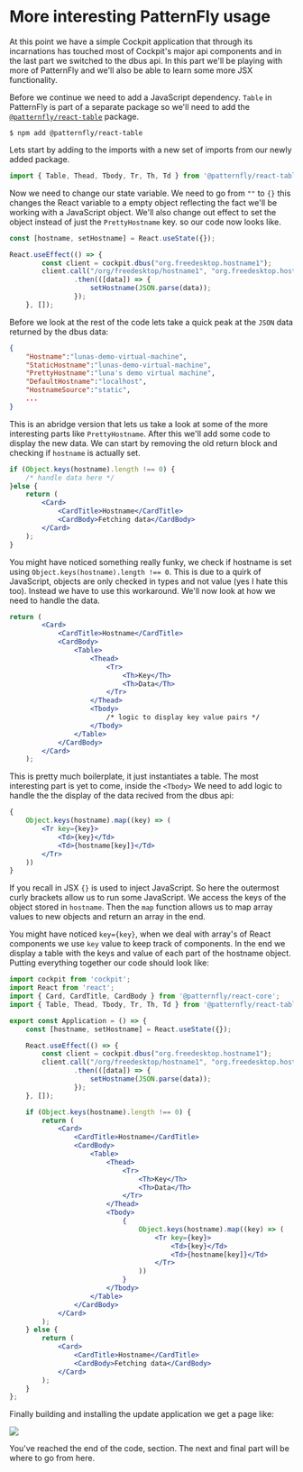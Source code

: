 # More interesting PatternFly usage

At this point we have a simple Cockpit application that through its incarnations has touched most of Cockpit's major api components and in the last part we switched to the dbus api. In this part we'll be playing with more of PatternFly and we'll also be able to learn some more JSX functionality.

Before we continue we need to add a JavaScript dependency. `Table` in PatternFly is part of a separate package so we'll need to add the [`@patternfly/react-table`](https://www.npmjs.com/package/@patternfly/react-table) package.

```
$ npm add @patternfly/react-table
```

Lets start by adding to the imports with a new set of imports from our newly added package.

```jsx
import { Table, Thead, Tbody, Tr, Th, Td } from '@patternfly/react-table';
```

Now we need to change our state variable. We need to go from `""` to `{}` this changes the React variable to a empty object reflecting the fact we'll be working with a JavaScript object. We'll also change out effect to set the object instead of just the `PrettyHostname` key. so our code now looks like.

```jsx
const [hostname, setHostname] = React.useState({});

React.useEffect(() => {
        const client = cockpit.dbus("org.freedesktop.hostname1");
        client.call("/org/freedesktop/hostname1", "org.freedesktop.hostname1", "Describe")
                .then(([data]) => {
                    setHostname(JSON.parse(data));
                });
    }, []);
```

Before we look at the rest of the code lets take a quick peak at the `JSON` data returned by the dbus data:

```json
{
    "Hostname":"lunas-demo-virtual-machine",
    "StaticHostname":"lunas-demo-virtual-machine",
    "PrettyHostname":"luna's demo virtual machine",
    "DefaultHostname":"localhost",
    "HostnameSource":"static",
    ...
}
```
This is an abridge version that lets us take a look at some of the more interesting parts like `PrettyHostname`. After this we'll add some code to display the new data. We can start by removing the old return block and checking if `hostname` is actually set.

```jsx
if (Object.keys(hostname).length !== 0) {
    /* handle data here */
}else {
    return (
        <Card>
            <CardTitle>Hostname</CardTitle>
            <CardBody>Fetching data</CardBody>
        </Card>
    );
}
```

You might have noticed something really funky, we check if hostname is set using `Object.keys(hostname).length !== 0`. This is due to a quirk of JavaScript, objects are only checked in types and not value (yes I hate this too). Instead we have to use this workaround. We'll now look at how we need to handle the data.

```jsx
return (
        <Card>
            <CardTitle>Hostname</CardTitle>
            <CardBody>
                <Table>
                    <Thead>
                        <Tr>
                            <Th>Key</Th>
                            <Th>Data</Th>
                        </Tr>
                    </Thead>
                    <Tbody>
                        /* logic to display key value pairs */
                    </Tbody>
                </Table>
            </CardBody>
        </Card>
    );
```

This is pretty much boilerplate, it just instantiates a table. The most interesting part is yet to come, inside the `<Tbody>` We need to add logic to handle the the display of the data recived from the dbus api:

```jsx
{
    Object.keys(hostname).map((key) => (
        <Tr key={key}>
            <Td>{key}</Td>
            <Td>{hostname[key]}</Td>
        </Tr>
    ))
}
```

If you recall in JSX `{}` is used to inject JavaScript. So here the outermost curly brackets allow us to run some JavaScript. We access the keys of the object stored in `hostname`. Then the `map` function allows us to map array values to new objects and return an array in the end.

You might have noticed `key={key}`, when we deal with array's of React components we use `key` value to keep track of components. In the end we display a table with the keys and value of each part of the hostname object. Putting everything together our code should look like:

```jsx
import cockpit from 'cockpit';
import React from 'react';
import { Card, CardTitle, CardBody } from '@patternfly/react-core';
import { Table, Thead, Tbody, Tr, Th, Td } from '@patternfly/react-table';

export const Application = () => {
    const [hostname, setHostname] = React.useState({});

    React.useEffect(() => {
        const client = cockpit.dbus("org.freedesktop.hostname1");
        client.call("/org/freedesktop/hostname1", "org.freedesktop.hostname1", "Describe")
                .then(([data]) => {
                    setHostname(JSON.parse(data));
                });
    }, []);

    if (Object.keys(hostname).length !== 0) {
        return (
            <Card>
                <CardTitle>Hostname</CardTitle>
                <CardBody>
                    <Table>
                        <Thead>
                            <Tr>
                                <Th>Key</Th>
                                <Th>Data</Th>
                            </Tr>
                        </Thead>
                        <Tbody>
                            {
                                Object.keys(hostname).map((key) => (
                                    <Tr key={key}>
                                        <Td>{key}</Td>
                                        <Td>{hostname[key]}</Td>
                                    </Tr>
                                ))
                            }
                        </Tbody>
                    </Table>
                </CardBody>
            </Card>
        );
    } else {
        return (
            <Card>
                <CardTitle>Hostname</CardTitle>
                <CardBody>Fetching data</CardBody>
            </Card>
        );
    }
};
```

Finally building and installing the update application we get a page like:

![](./images/advanced_application.png)

You've reached the end of the code, section. The next and final part will be where to go from here.
